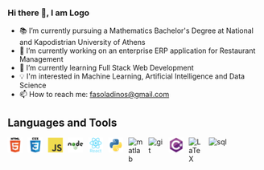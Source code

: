 ### Hi there 👋, I am Logo

- 📚 I’m currently pursuing a Mathematics Bachelor's Degree at National and Kapodistrian University of Athens
- 🔭 I’m currently working on an enterprise ERP application for Restaurant Management
- 🌱 I’m currently learning Full Stack Web Development
- 💡 I'm interested in Machine Learning, Artificial Intelligence and Data Science
- 📫 How to reach me: fasoladinos@gmail.com

## Languages and Tools

<a href="https://www.w3.org/html/" target="_blank" rel="noreferrer"> <img align="left" width="30px" style="padding-right:10px;" src="https://raw.githubusercontent.com/devicons/devicon/master/icons/html5/html5-original-wordmark.svg" alt="html5" /> </a> 
<a href="https://www.w3schools.com/css/" target="_blank" rel="noreferrer"> <img align="left" width="30px" style="padding-right:10px;" src="https://raw.githubusercontent.com/devicons/devicon/master/icons/css3/css3-original-wordmark.svg" alt="css3" /> </a> 
<a href="https://developer.mozilla.org/en-US/docs/Web/JavaScript" target="_blank" rel="noreferrer"> <img align="left" width="30px" style="padding-right:10px;" src="https://raw.githubusercontent.com/devicons/devicon/master/icons/javascript/javascript-original.svg" alt="javascript" /> </a> 
<a href="https://nodejs.org" target="_blank" rel="noreferrer"> <img align="left" width="30px" style="padding-right:10px;" src="https://raw.githubusercontent.com/devicons/devicon/master/icons/nodejs/nodejs-original-wordmark.svg" alt="nodejs" /> </a> 
<a href="https://reactjs.org/" target="_blank" rel="noreferrer"> <img align="left" width="30px" style="padding-right:10px;" src="https://raw.githubusercontent.com/devicons/devicon/master/icons/react/react-original-wordmark.svg" alt="react" /> </a> 
<a href="https://www.python.org" target="_blank" rel="noreferrer"> <img align="left" width="30px" style="padding-right:10px;" src="https://raw.githubusercontent.com/devicons/devicon/master/icons/python/python-original.svg" alt="python" /> </a> 
<a href="https://www.mathworks.com/" target="_blank" rel="noreferrer"> <img align="left" width="30px" style="padding-right:10px;" src="https://upload.wikimedia.org/wikipedia/commons/2/21/Matlab_Logo.png" alt="matlab" /> </a> 
<a href="https://git-scm.com/" target="_blank" rel="noreferrer"> <img align="left" width="30px" style="padding-right:10px;" src="https://www.vectorlogo.zone/logos/git-scm/git-scm-icon.svg" alt="git" /> </a> 
<a href="https://learn.microsoft.com/en-us/dotnet/csharp/" target="_blank" rel="noreferrer">
  <img align="left" width="30px" style="padding-right:10px;" src="https://raw.githubusercontent.com/devicons/devicon/master/icons/csharp/csharp-original.svg" alt="csharp" />
</a>
<a>
<img src="https://upload.wikimedia.org/wikipedia/commons/thumb/2/29/Postgresql_elephant.svg/465px-Postgresql_elephant.svg.png" alt="sql" width="30px"/> </a>
<a>
<img align="left" alt="LaTeX" width="30px" style="padding-right:10px;" src="https://cdn.jsdelivr.net/gh/devicons/devicon/icons/latex/latex-original.svg" /> </a>

<!--
**WordsetterFak/WordsetterFak** is a ✨ _special_ ✨ repository because its `README.md` (this file) appears on your GitHub profile.

Here are some ideas to get you started:

- 🔭 I’m currently working on ...
- 🌱 I’m currently learning ...
- 👯 I’m looking to collaborate on ...
- 🤔 I’m looking for help with ...
- 💬 Ask me about ...
- 📫 How to reach me: ...
- 😄 Pronouns: ...
- ⚡ Fun fact: ...
-->
